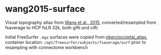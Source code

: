 # wang2015-surface

Visual topography atlas from [Wang et al., 2015](https://academic.oup.com/cercor/article/25/10/3911/393661), converted/resampled from fsaverage to HCP fsLR 32k, both gifti and cifti

Initial FreeSurfer `.mgz` surfaces were copied from [nben/occipital_atlas](https://hub.docker.com/r/nben/occipital_atlas), container location: `/opt/freesurfer/subjects/fsaverage/surf` prior to resampling with connectome workbench
